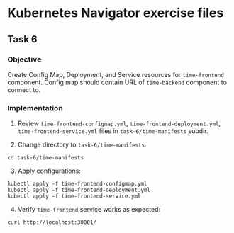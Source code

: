 # Kubernetes Navigator exercise files

## Task 6

### Objective

Create Config Map, Deployment, and Service resources for `time-frontend` component. Config map should contain URL of `time-backend` component to connect to.

### Implementation

1. Review `time-frontend-configmap.yml`, `time-frontend-deployment.yml`, `time-frontend-service.yml` files in `task-6/time-manifests` subdir.

2. Change directory to `task-6/time-manifests`:
```
cd task-6/time-manifests
```

3. Apply configurations:
```
kubectl apply -f time-frontend-configmap.yml
kubectl apply -f time-frontend-deployment.yml
kubectl apply -f time-frontend-service.yml
```

4. Verify `time-frontend` service works as expected:
```
curl http://localhost:30001/
```
